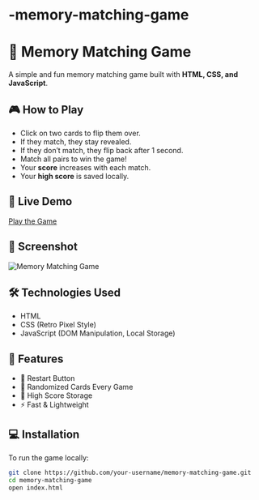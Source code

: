 # -memory-matching-game
# 🧠 Memory Matching Game

A simple and fun memory matching game built with **HTML, CSS, and JavaScript**.

## 🎮 How to Play
- Click on two cards to flip them over.
- If they match, they stay revealed.
- If they don’t match, they flip back after 1 second.
- Match all pairs to win the game!
- Your **score** increases with each match.
- Your **high score** is saved locally.

## 🚀 Live Demo
[Play the Game](https://your-username.github.io/memory-matching-game/)

## 📸 Screenshot
![Memory Matching Game](screenshot.png)

## 🛠 Technologies Used
- HTML
- CSS (Retro Pixel Style)
- JavaScript (DOM Manipulation, Local Storage)

## 📌 Features
- 🔄 Restart Button  
- 🎨 Randomized Cards Every Game  
- 💾 High Score Storage  
- ⚡ Fast & Lightweight  

## 💻 Installation
To run the game locally:
```sh
git clone https://github.com/your-username/memory-matching-game.git
cd memory-matching-game
open index.html
